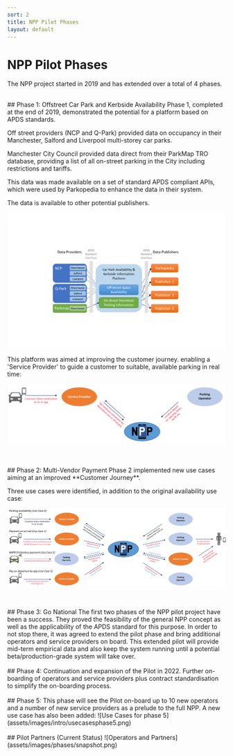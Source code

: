 ```yaml
---
sort: 2
title: NPP Pilot Phases 
layout: default
---
```

# NPP Pilot Phases 
The NPP project started in 2019 and has extended over a total of 4 phases.

<br/>
## Phase 1: Offstreet Car Park and Kerbside Availability
Phase 1, completed at the end of 2019, demonstrated the potential for a platform based on APDS standards.   
 
Off street providers (NCP and Q-Park) provided data on occupancy in their Manchester, Salford and Liverpool multi-storey car parks.  

Manchester City Council provided data direct from their ParkMap TRO database, providing a list of all on-street parking in the City including restrictions and tariffs.

This data was made available on a set of standard APDS compliant APIs, which were used by Parkopedia to enhance the data in their system.

The data is available to other potential publishers. 

![Phase Scope](assets/images/phases/phase1.png)

This platform was aimed at improving the customer journey. enabling a 'Service Provider' to guide a customer to suitable, available parking in real time:

![Phase 1 Scope](assets/images/usecases/usecase0overview.png)





<br/>
<br/>
## Phase 2: Multi-Vendor Payment
Phase 2 implemented new use cases aiming at an improved **Customer Journey**.

Three use cases were identified, in addition to the original availability use case:

![Use Cases](assets/images/intro/phase2_usecases.png)

<br/>
<br/>
## Phase 3: Go National
The first two phases of the NPP pilot project have been a success. They proved the feasibility of the general NPP concept as well as the applicability of the APDS standard for this purpose. In order to not stop there, it was agreed to extend the pilot phase and bring additional operators and service providers on board. This extended pilot will provide mid-term empirical data and also keep the system running until a potential beta/production-grade system will take over.


<br/>
<br/>
## Phase 4:
Continuation and expansion of the Pilot in 2022.  Further on-boarding of operators and service providers plus contract standardisation to simplify the on-boarding process.

<br/>
<br/>
## Phase 5:
This phase will see the Pilot on-board up to 10 new operators and a number of new service providers as a prelude to the full NPP. A new use case has also been added:
![Use Cases for phase 5](assets/images/intro/usecasesphase5.png)

<br/>
<br/>
## Pilot Partners (Current Status)<a name="current-status"></a>
![Operators and Partners](assets/images/phases/snapshot.png)

 
